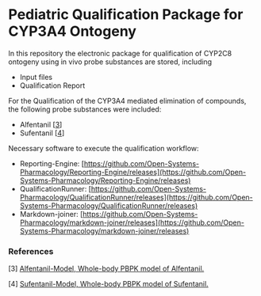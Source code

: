 # Pediatric Qualification Package for CYP3A4 Ontogeny

In this repository the electronic package for qualification of CYP2C8 ontogeny using in vivo probe substances are stored, including

- Input files
- Qualification Report
  
For the Qualification of the CYP3A4 mediated elimination of compounds, the following probe substances were included:

- Alfentanil [[3](#reference)]
- Sufentanil [[4](#reference)]

Necessary software to execute the qualification workflow:
- Reporting-Engine: [https://github.com/Open-Systems-Pharmacology/Reporting-Engine/releases](https://github.com/Open-Systems-Pharmacology/Reporting-Engine/releases)
- QualificationRunner: [https://github.com/Open-Systems-Pharmacology/QualificationRunner/releases](https://github.com/Open-Systems-Pharmacology/QualificationRunner/releases)
- Markdown-joiner: [https://github.com/Open-Systems-Pharmacology/markdown-joiner/releases](https://github.com/Open-Systems-Pharmacology/markdown-joiner/releases) 

### References

[3] [Alfentanil-Model, Whole-body PBPK model of Alfentanil.](https://github.com/Open-Systems-Pharmacology/Alfentanil-Model)

[4] [Sufentanil-Model, Whole-body PBPK model of Sufentanil.](https://github.com/Open-Systems-Pharmacology/Sufentanil-Model)
